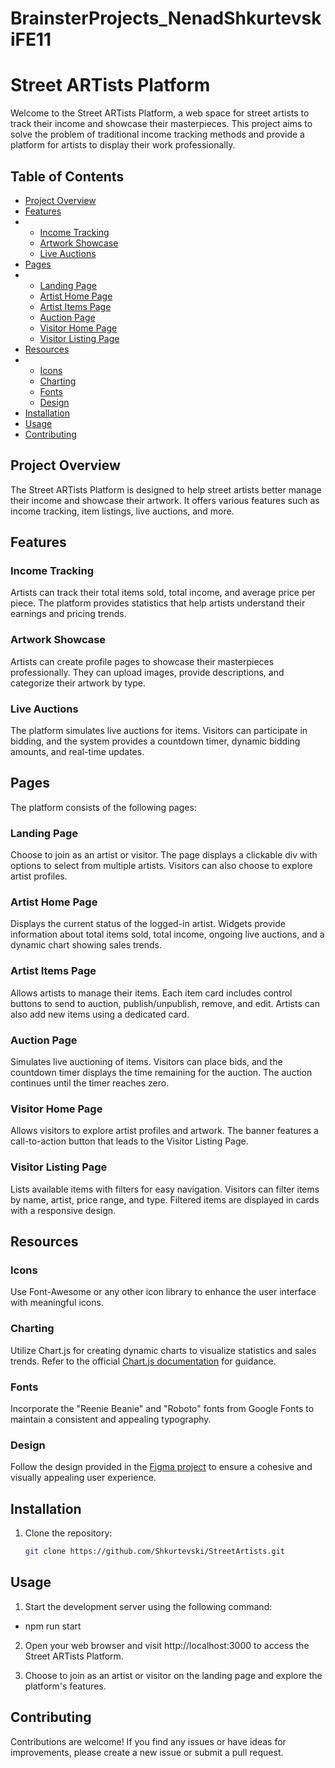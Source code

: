 # BrainsterProjects_NenadShkurtevskiFE11

# Street ARTists Platform

Welcome to the Street ARTists Platform, a web space for street artists to track their income and showcase their masterpieces. This project aims to solve the problem of traditional income tracking methods and provide a platform for artists to display their work professionally.

## Table of Contents

- [Project Overview](#project-overview)
- [Features](#features)
- - [Income Tracking](#income-tracking)
  - [Artwork Showcase](#artwork-showcase)
  - [Live Auctions](#live-auctions)
- [Pages](#pages)
- - [Landing Page](#landing-page)
  - [Artist Home Page](#artist-home-page)
  - [Artist Items Page](#artist-items-page)
  - [Auction Page](#auction-page)
  - [Visitor Home Page](#visitor-home-page)
  - [Visitor Listing Page](#visitor-listing-page)
- [Resources](#resources)
- - [Icons](#icons)
  - [Charting](#charting)
  - [Fonts](#fonts)
  - [Design](#design)
- [Installation](#installation)
- [Usage](#usage)
- [Contributing](#contributing)

## Project Overview

The Street ARTists Platform is designed to help street artists better manage their income and showcase their artwork. It offers various features such as income tracking, item listings, live auctions, and more.

## Features

### Income Tracking

Artists can track their total items sold, total income, and average price per piece. The platform provides statistics that help artists understand their earnings and pricing trends.

### Artwork Showcase

Artists can create profile pages to showcase their masterpieces professionally. They can upload images, provide descriptions, and categorize their artwork by type.

### Live Auctions

The platform simulates live auctions for items. Visitors can participate in bidding, and the system provides a countdown timer, dynamic bidding amounts, and real-time updates.

## Pages

The platform consists of the following pages:

### Landing Page

Choose to join as an artist or visitor. The page displays a clickable div with options to select from multiple artists. Visitors can also choose to explore artist profiles.

### Artist Home Page

Displays the current status of the logged-in artist. Widgets provide information about total items sold, total income, ongoing live auctions, and a dynamic chart showing sales trends.

### Artist Items Page

Allows artists to manage their items. Each item card includes control buttons to send to auction, publish/unpublish, remove, and edit. Artists can also add new items using a dedicated card.

### Auction Page

Simulates live auctioning of items. Visitors can place bids, and the countdown timer displays the time remaining for the auction. The auction continues until the timer reaches zero.

### Visitor Home Page

Allows visitors to explore artist profiles and artwork. The banner features a call-to-action button that leads to the Visitor Listing Page.

### Visitor Listing Page

Lists available items with filters for easy navigation. Visitors can filter items by name, artist, price range, and type. Filtered items are displayed in cards with a responsive design.

## Resources

### Icons

Use Font-Awesome or any other icon library to enhance the user interface with meaningful icons.

### Charting

Utilize Chart.js for creating dynamic charts to visualize statistics and sales trends. Refer to the official [Chart.js documentation](https://www.chartjs.org/docs/latest/getting-started/) for guidance.

### Fonts

Incorporate the "Reenie Beanie" and "Roboto" fonts from Google Fonts to maintain a consistent and appealing typography.

### Design

Follow the design provided in the [Figma project](https://www.figma.com/file/4Ds1F0I8h5N76XWw6nUK9P/Figma-Basics?node-id=103%3A40) to ensure a cohesive and visually appealing user experience.

## Installation

1. Clone the repository:
   ```sh
   git clone https://github.com/Shkurtevski/StreetArtists.git

## Usage

1. Start the development server using the following command:
- npm run start

2. Open your web browser and visit http://localhost:3000 to access the Street ARTists Platform.

3. Choose to join as an artist or visitor on the landing page and explore the platform's features.

## Contributing

Contributions are welcome! If you find any issues or have ideas for improvements, please create a new issue or submit a pull request.
